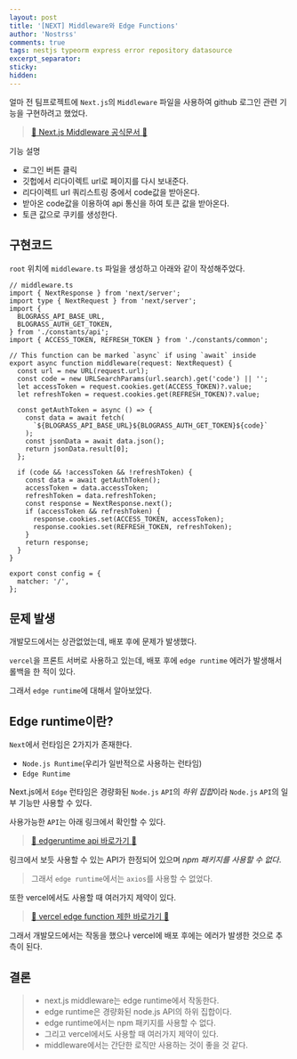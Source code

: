 ```yaml
---
layout: post
title: '[NEXT] Middleware와 Edge Functions'
author: 'Nostrss'
comments: true
tags: nestjs typeorm express error repository datasource
excerpt_separator:
sticky:
hidden:
---
```


얼마 전 팀프로젝트에 `Next.js`의 `Middleware` 파일을 사용하여 github 로그인 관련 기능을 구현하려고 했었다.

> [🔗 Next.js Middleware 공식문서 🔗](https://nextjs.org/docs/pages/building-your-application/routing/middleware)

기능 설명

- 로그인 버튼 클릭
- 깃헙에서 리다이렉트 url로 페이지를 다시 보내준다.
- 리다이렉트 url 쿼리스트링 중에서 code값을 받아온다.
- 받아온 code값을 이용하여 api 통신을 하여 토큰 값을 받아온다.
- 토큰 값으로 쿠키를 생성한다.

## 구현코드

`root` 위치에 `middleware.ts` 파일을 생성하고 아래와 같이 작성해주었다.

```tsx
// middleware.ts
import { NextResponse } from 'next/server';
import type { NextRequest } from 'next/server';
import {
  BLOGRASS_API_BASE_URL,
  BLOGRASS_AUTH_GET_TOKEN,
} from './constants/api';
import { ACCESS_TOKEN, REFRESH_TOKEN } from './constants/common';

// This function can be marked `async` if using `await` inside
export async function middleware(request: NextRequest) {
  const url = new URL(request.url);
  const code = new URLSearchParams(url.search).get('code') || '';
  let accessToken = request.cookies.get(ACCESS_TOKEN)?.value;
  let refreshToken = request.cookies.get(REFRESH_TOKEN)?.value;

  const getAuthToken = async () => {
    const data = await fetch(
      `${BLOGRASS_API_BASE_URL}${BLOGRASS_AUTH_GET_TOKEN}${code}`
    );
    const jsonData = await data.json();
    return jsonData.result[0];
  };

  if (code && !accessToken && !refreshToken) {
    const data = await getAuthToken();
    accessToken = data.accessToken;
    refreshToken = data.refreshToken;
    const response = NextResponse.next();
    if (accessToken && refreshToken) {
      response.cookies.set(ACCESS_TOKEN, accessToken);
      response.cookies.set(REFRESH_TOKEN, refreshToken);
    }
    return response;
  }
}

export const config = {
  matcher: '/',
};
```

## 문제 발생

개발모드에서는 상관없었는데, 배포 후에 문제가 발생했다.

`vercel`을 프론트 서버로 사용하고 있는데, 배포 후에 `edge runtime` 에러가 발생해서 롤백을 한 적이 있다.

그래서 `edge runtime`에 대해서 알아보았다.

## Edge runtime이란?

`Next`에서 런타임은 2가지가 존재한다.

- `Node.js Runtime`(우리가 일반적으로 사용하는 런타임)
- `Edge Runtime`

Next.js에서 `Edge` 런타임은 경량화된 `Node.js` `API`의 *하위 집합*이라 `Node.js` `API`의 일부 기능만 사용할 수 있다.

사용가능한 `API`는 아래 링크에서 확인할 수 있다.

> [🔗 edgeruntime api 바로가기 🔗](https://nextjs.org/docs/pages/api-reference/edge)

링크에서 보듯 사용할 수 있는 API가 한정되어 있으며 _npm 패키지를 사용할 수 없다_.

> 그래서 `edge runtime`에서는 `axios`를 사용할 수 없었다.

또한 vercel에서도 사용할 때 여러가지 제약이 있다.

> [🔗 vercel edge function 제한 바로가기 🔗](https://vercel.com/docs/functions/edge-functions/limitations)

그래서 개발모드에서는 작동을 했으나 vercel에 배포 후에는 에러가 발생한 것으로 추측이 된다.

## 결론

> - next.js middleware는 edge runtime에서 작동한다.
> - edge runtime은 경량화된 node.js API의 하위 집합이다.
> - edge runtime에서는 npm 패키지를 사용할 수 없다.
> - 그리고 vercel에서도 사용할 때 여러가지 제약이 있다.
> - middleware에서는 간단한 로직만 사용하는 것이 좋을 것 같다.

